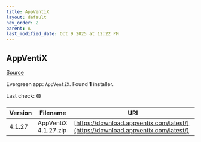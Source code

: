 ```yaml
---
title: AppVentiX
layout: default
nav_order: 2
parent: A
last_modified_date: Oct 9 2025 at 12:22 PM
---
```


## AppVentiX

[Source](https://appventix.com/)

Evergreen app: `AppVentiX`. Found **1** installer.

Last check: 🟢

| Version | Filename             | URI                                                                              |
| ------- | -------------------- | -------------------------------------------------------------------------------- |
| 4.1.27  | AppVentiX 4.1.27.zip | [https://download.appventix.com/latest/](https://download.appventix.com/latest/) |
